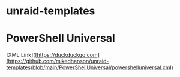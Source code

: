 # unraid-templates

# PowerShell Universal 
[XML Link]([https://duckduckgo.com](https://github.com/mikedhanson/unraid-templates/blob/main/PowerShellUniversal/powershelluniversal.xml)
